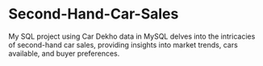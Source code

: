 # Second-Hand-Car-Sales
My SQL project using Car Dekho data in MySQL delves into the intricacies of second-hand car sales, providing insights into market trends, cars available, and buyer preferences.
